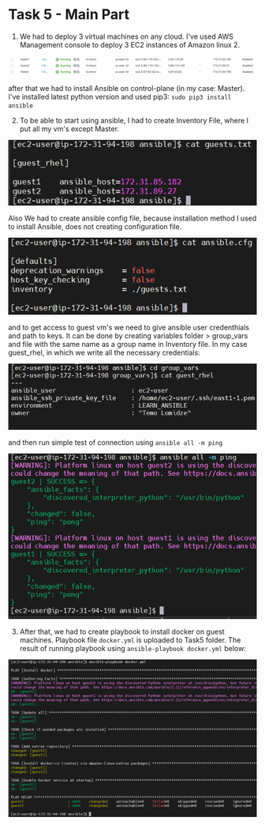 # Task 5 - Main Part

1. We had to deploy 3 virtual machines on any cloud. I've used AWS Management console to deploy 3 EC2 instances of Amazon linux 2.

![alt tag](https://github.com/TemoLomidze/devopsintern/blob/f6a17a61a9d796bc7bf5c7647a2b5e3059698864/Task5/screenshots/instances.png)

after that we had to install Ansible on control-plane (in my case: Master). I've installed latest python version and used pip3: `sudo pip3 install ansible`

2. To be able to start using ansible, I had to create Inventory File, where I put all my vm's except Master.

![alt tag](https://github.com/TemoLomidze/devopsintern/blob/d2c928aceb571727c011814c4b89a4a530a81fce/Task5/screenshots/guests.txt.png)

Also We had to create ansible config file, because installation method I used to install Ansible, does not creating configuration file.

![alt tag](https://github.com/TemoLomidze/devopsintern/blob/c9da2107f6b2d111b0702baedde64f40d9bf267d/Task5/screenshots/ansible.cfg.png)

and to get access to guest vm's we need to give ansible user credenthials and path to keys. It can be done by creating variables folder > group_vars and file with the same name as a group name in Inventory file. In my case guest_rhel, in which we write all the necessary credentials:

![alt tag](https://github.com/TemoLomidze/devopsintern/blob/7e8f92779a32acaba6afdc4a9fb81c8fe4f3bb25/Task5/screenshots/group_vars.png)

and then run simple test of connection using `ansible all -m ping`

![alt tag](https://github.com/TemoLomidze/devopsintern/blob/7e8f92779a32acaba6afdc4a9fb81c8fe4f3bb25/Task5/screenshots/ping.png)

3. After that, we had to create playbook to install docker on guest machines. Playbook file `docker.yml` is uploaded to Task5 folder. The result of running playbook using `ansible-playbook docker.yml` below:

![alt tag](https://github.com/TemoLomidze/devopsintern/blob/7e8f92779a32acaba6afdc4a9fb81c8fe4f3bb25/Task5/screenshots/docker.png)
